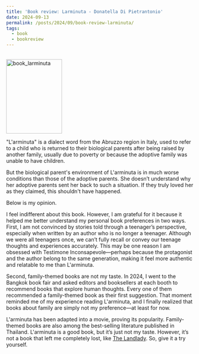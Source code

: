 ```yaml
---
title: 'Book review: Larminuta - Donatella Di Pietrantonio'
date: 2024-09-13
permalink: /posts/2024/09/book-review-larminuta/
tags:
  - book
  - bookreview
---
```

<br/><img src='/images/bookreview/book_larminuta.jpg' alt='book_larminuta' style="height: 200px; width:150px;"> 

"L'arminuta" is a dialect word from the Abruzzo region in Italy, used to refer to a child who is returned to their biological parents after being raised by another family, usually due to poverty or because the adoptive family was unable to have children.

But the biological parent's environment of L'arminuta is in much worse conditions than those of the adoptive parents. She doesn’t understand why her adoptive parents sent her back to such a situation. If they truly loved her as they claimed, this shouldn't have happened.

Below is my opinion.

I feel indifferent about this book. However, I am grateful for it because it helped me better understand my personal book preferences in two ways. First, I am not convinced by stories told through a teenager’s perspective, especially when written by an author who is no longer a teenager. Although we were all teenagers once, we can’t fully recall or convey our teenage thoughts and experiences accurately. This may be one reason I am obsessed with Testimone Inconsapevole—perhaps because the protagonist and the author belong to the same generation, making it feel more authentic and relatable to me than L'arminuta.

Second, family-themed books are not my taste. In 2024, I went to the Bangkok book fair and asked editors and booksellers at each booth to recommend books that explore human thoughts. Every one of them recommended a family-themed book as their first suggestion. That moment reminded me of my experience reading L'arminuta, and I finally realized that books about family are simply not my preference—at least for now.

L'arminuta has been adapted into a movie, proving its popularity. Family-themed books are also among the best-selling literature published in Thailand. L'arminuta is a good book, but it’s just not my taste. However, it’s not a book that left me completely lost, like [The Landlady](https://ssoravitt.github.io/posts/2024/11/book-review-thelandlady/). So, give it a try yourself.